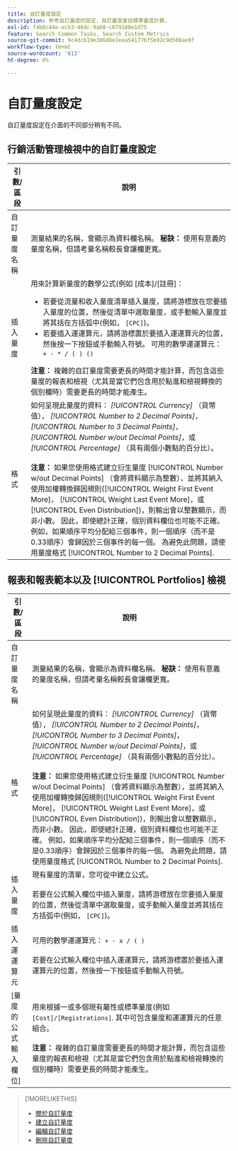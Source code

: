 ```yaml
---
title: 自訂量度設定
description: 參考自訂量度的設定，自訂量度會從標準量度計算。
exl-id: f4b8c44e-ecb3-46dc-9a68-c079188e1d75
feature: Search Common Tasks, Search Custom Metrics
source-git-commit: 9c4dcb19e386d8e1eea541776f5b92c9d500ae9f
workflow-type: tm+mt
source-wordcount: '613'
ht-degree: 0%

---
```


# 自訂量度設定

自訂量度設定在介面的不同部分稍有不同。

## 行銷活動管理檢視中的自訂量度設定

| 引數/區段 | 說明 |
|----|----|
| 自訂量度名稱 | 測量結果的名稱，會顯示為資料欄名稱。 <b>秘訣：</b> 使用有意義的量度名稱，但請考量名稱較長會讓欄更寬。 |
| 插入量度 | 用來計算新量度的數學公式(例如 [成本]/[註冊]：<ul><li>若要從流量和收入量度清單插入量度，請將游標放在您要插入量度的位置，然後從清單中選取量度，或手動輸入量度並將其括在方括弧中(例如， `[CPC]`)。</li><li>若要插入運運算元，請將游標置於要插入運運算元的位置，然後按一下按鈕或手動輸入符號。 可用的數學運運算元： `+ - * / ( ) ()`</li></ul><b>注意：</b> 複雜的自訂量度需要更長的時間才能計算，而包含這些量度的報表和檢視（尤其是當它們包含用於點進和檢視轉換的個別欄時）需要更長的時間才能產生。 |
| 格式 | 如何呈現此量度的資料： *[!UICONTROL Currency]* （貨幣值）， *[!UICONTROL Number to 2 Decimal Points]*， *[!UICONTROL Number to 3 Decimal Points]*， *[!UICONTROL Number w/out Decimal Points]*，或 *[!UICONTROL Percentage]* （具有兩個小數點的百分比）。<br><br><b>注意：</b> 如果您使用格式建立衍生量度 [!UICONTROL Number w/out Decimal Points] （會將資料顯示為整數），並將其納入使用加權轉換歸因規則([!UICONTROL Weight First Event More]， [!UICONTROL Weight Last Event More]，或 [!UICONTROL Even Distribution])，則輸出會以整數顯示，而非小數。 因此，即使總計正確，個別資料欄位也可能不正確。 例如，如果順序平均分配給三個事件，則一個順序（而不是0.33順序）會歸因於三個事件的每一個。 為避免此問題，請使用量度格式 [!UICONTROL Number to 2 Decimal Points]. |

## 報表和報表範本以及 [!UICONTROL Portfolios] 檢視

| 引數/區段 | 說明 |
|----|----|
| 自訂量度名稱 | 測量結果的名稱，會顯示為資料欄名稱。 <b>秘訣：</b> 使用有意義的量度名稱，但請考量名稱較長會讓欄更寬。 |
| 格式 | 如何呈現此量度的資料： *[!UICONTROL Currency]* （貨幣值）， *[!UICONTROL Number to 2 Decimal Points]*， *[!UICONTROL Number to 3 Decimal Points]*， *[!UICONTROL Number w/out Decimal Points]*，或 *[!UICONTROL Percentage]* （具有兩個小數點的百分比）。<br><br><b>注意：</b> 如果您使用格式建立衍生量度 [!UICONTROL Number w/out Decimal Points] （會將資料顯示為整數），並將其納入使用加權轉換歸因規則([!UICONTROL Weight First Event More]， [!UICONTROL Weight Last Event More]，或 [!UICONTROL Even Distribution])，則輸出會以整數顯示，而非小數。 因此，即使總計正確，個別資料欄位也可能不正確。 例如，如果順序平均分配給三個事件，則一個順序（而不是0.33順序）會歸因於三個事件的每一個。 為避免此問題，請使用量度格式 [!UICONTROL Number to 2 Decimal Points]. |
| 插入量度 | 現有量度的清單，您可從中建立公式。<br><br>若要在公式輸入欄位中插入量度，請將游標放在您要插入量度的位置，然後從清單中選取量度，或手動輸入量度並將其括在方括弧中(例如， `[CPC]`)。 |
| 插入運運算元 | 可用的數學運運算元： `+ - x / ( )`<br><br>若要在公式輸入欄位中插入運運算元，請將游標置於要插入運運算元的位置，然後按一下按鈕或手動輸入符號。 |
| [量度的公式輸入欄位] | 用來根據一或多個現有屬性或標準量度(例如 `[Cost]/[Registrations]`. 其中可包含量度和運運算元的任意組合。<br><br><b>注意：</b> 複雜的自訂量度需要更長的時間才能計算，而包含這些量度的報表和檢視（尤其是當它們包含用於點進和檢視轉換的個別欄時）需要更長的時間才能產生。 |

>[!MORELIKETHIS]
>
>* [關於自訂量度](custom-metric-about.md)
>* [建立自訂量度](custom-metric-create.md)
>* [編輯自訂量度](custom-metric-edit.md)
>* [刪除自訂量度](custom-metric-delete.md)
